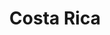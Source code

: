 ---
title: "Costa Rica"
introtext: "Costa Rica - 'rijke kust' - dankt zijn naam aan de vele met palmbomen omringde witte stranden. Het is een land in Centraal Amerika dat wordt begrensd door Nicaragua en Panama. Zipline door de jungle en ontdek een rijke dierenwereld in de regenwouden van Monteverde en Manual Antonio."
introimage: "https://lh3.googleusercontent.com/okP0U7Rtto1Dqx1KuBt5FVsoDhmrnJk-ZPMjq-kWsm-JP_9uO29tUKaaa2Taih_VBZXw6FK3aJD384CRZp4MCv8ThrxZZT0DQzHke3LwU99Jrsw0P8u_NEQjQyOshiPJ6ZsT08gwpQ=w800"
surface: "51.000"
inhabitants: "4.300.000"
rate: "737,49"
valuta: "colon"
main_text: "Huur een auto en maak een roadtrip van de hoofdstad San José tot La Fortuna aan de voet van de actieve vulkaan Arenal. Onderweg zul je verrast zijn door hoe vrolijk het volk is, wat leeft onder het motto ¡Pura Vida!. Costa Rica zul je nooit meer vergeten!"
fact_one_text: ""
fact_two_text: ""
bigmac_index: ""
images: "https://lh3.googleusercontent.com/wh0HhD7WMCAkp5KYjdFSukGXOKa982XDp3o27o4y_JSyrNtTOXTtgnhdB6F9JVl7gRmQHWTiqs7PiAYN7UnWG9iZ0Ve1vOKHIo9InrpIbQb8_i90kPqCf2p4ZZoG0Tte8XTKJ6RH3Q=w800|https://lh3.googleusercontent.com/RUboWQjtG7Jg5wSBBfGsniVceutCDIgmu3lVMtzOc8Oa40pp45mRCVr6FItpSPIY5oaNV1wl9UALxhNONh4cCI6TPlfh3LcRBRhJ6OA53DwXAspNZ4Y2X36PFwBSxvSEBSGUnCPsog=w800|https://lh3.googleusercontent.com/xYfUZds6-sz8E_e_4hnu2VkuPezEihODzYlZ2TiE4B5hyu3d3unX6DFREL9dAJqhYHtXIrLSH8LtPdJz2pwd2vmQ90jI0omxG7mnDIWY39oCNXOyKJkEtmt7hCS4O1Ak7L8Kddwe2w=w800|https://lh3.googleusercontent.com/c9x6bibGi-y_e6gymKLVvD8NsDH9wRx9Ki8ppicR8qAC-gQFgnU1i7XEs7bUUedGqpjlt27CQeRxc4Hi4RRtRDTS8vXDqgK5JNBNw5o9kcyYmOAE7qX7dZTbqAgpNheiWPQ6mTNNpQ=w800"
flight_button_title: "Check vluchtprijzen Costa Rica"
flight_button_url: "https://lt45.net/c/?si=11986&li=1528136&wi=335922&ws=&dl=transport%2Fflights%2Fnl%2Fcr%2F%3Flocale%3Dnl-NL%26currency%3DEUR%26market%3DNL"
inspiration_url: "https://partner.bol.com/click/click?p=2&t=url&s=1025999&f=TXL&url=https%3A%2F%2Fwww.bol.com%2Fnl%2Ff%2Flonely-planet-costa-rica%2F30153199%2F&name=Lonely%20Planet%20Costa%20Rica%2C%20Lonely%20Planet"
country_code: "cr"
hotels_url: "https://www.booking.com/country/cr.nl.html?aid=1837623"
continent: "Noord-Amerika"
---
